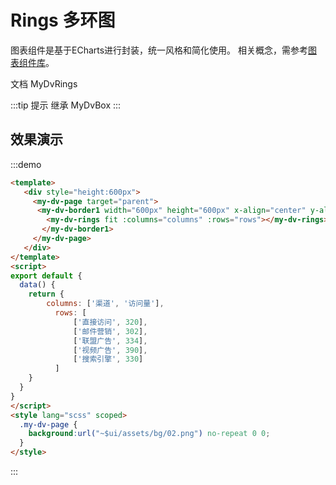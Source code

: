 # Rings 多环图

图表组件是基于ECharts进行封装，统一风格和简化使用。 相关概念，需参考[图表组件库](../charts/README.md)。

文档 <api-link href="dv/my-dv-rings">MyDvRings</api-link>

:::tip 提示
继承 <api-link href="dv/my-dv-box">MyDvBox</api-link>
:::

## 效果演示
:::demo
```html
<template>
   <div style="height:600px">
     <my-dv-page target="parent">
      <my-dv-border1 width="600px" height="600px" x-align="center" y-align="middle">
        <my-dv-rings fit :columns="columns" :rows="rows"></my-dv-rings>
       </my-dv-border1>
     </my-dv-page>
   </div>
</template>
<script>
export default {
  data() {
    return {
        columns: ['渠道', '访问量'],
          rows: [
              ['直接访问', 320],
              ['邮件营销', 302],
              ['联盟广告', 334],
              ['视频广告', 390],
              ['搜索引擎', 330]
          ]
    }
  }
}
</script>
<style lang="scss" scoped>
  .my-dv-page {
    background:url("~$ui/assets/bg/02.png") no-repeat 0 0;
  }
</style>
```
:::
